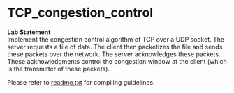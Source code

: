 # TCP_congestion_control
<b> Lab Statement </b> <br>
Implement the congestion control algorithm of TCP over a UDP socket. The server requests a file of data. The client then packetizes the file and sends these packets over the network. The server acknowledges these packets. These acknowledgments control the congestion window at the client (which is the transmitter of these packets). 

Please refer to <a href="https://github.com/ksanu1998/TCP_congestion_control/blob/master/readme.txt">readme.txt</a> for compiling guidelines.

